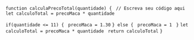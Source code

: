 ```function calculaPrecoTotal(quantidade) { ```
 ``` // Escreva seu código aqui ```
  ``` let calculoTotal = precoMaca * quantidade ```
  
  ```if(quantidade <= 11) {```
  ``` precoMaca = 1.30```
  ```} else {```
  ``` precoMaca = 1```
 ``` }```
  ```let calculoTotal = precoMaca * quantidade```
 ``` return calculoTotal```
```}```